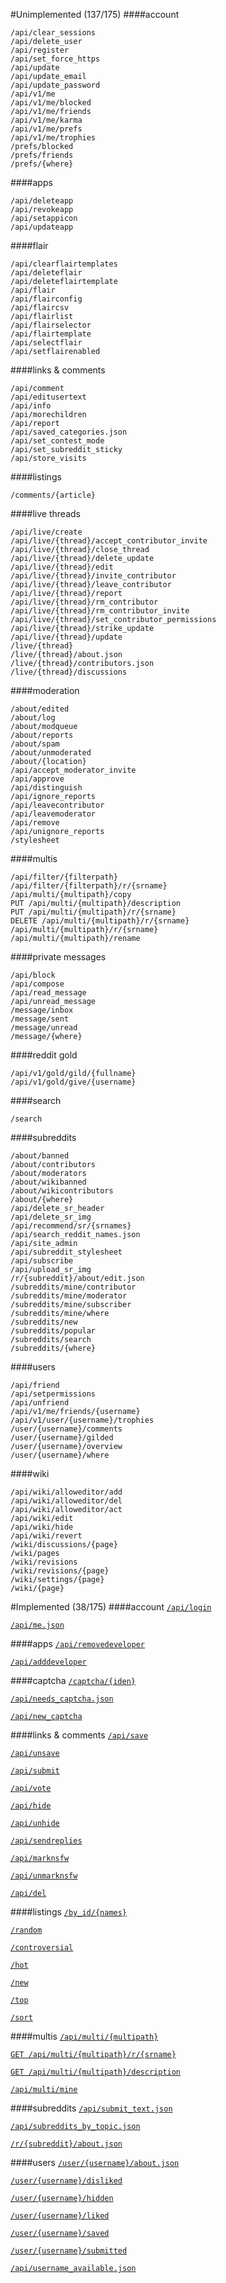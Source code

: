 <!--- Generated 2014-08-20 at 20:50:42 EDT. Use ./gradlew :endpoints:update to update. DO NOT MODIFY DIRECTLY -->
#Unimplemented (137/175)
####account
~~~
/api/clear_sessions
/api/delete_user
/api/register
/api/set_force_https
/api/update
/api/update_email
/api/update_password
/api/v1/me
/api/v1/me/blocked
/api/v1/me/friends
/api/v1/me/karma
/api/v1/me/prefs
/api/v1/me/trophies
/prefs/blocked
/prefs/friends
/prefs/{where}
~~~

####apps
~~~
/api/deleteapp
/api/revokeapp
/api/setappicon
/api/updateapp
~~~

####flair
~~~
/api/clearflairtemplates
/api/deleteflair
/api/deleteflairtemplate
/api/flair
/api/flairconfig
/api/flaircsv
/api/flairlist
/api/flairselector
/api/flairtemplate
/api/selectflair
/api/setflairenabled
~~~

####links & comments
~~~
/api/comment
/api/editusertext
/api/info
/api/morechildren
/api/report
/api/saved_categories.json
/api/set_contest_mode
/api/set_subreddit_sticky
/api/store_visits
~~~

####listings
~~~
/comments/{article}
~~~

####live threads
~~~
/api/live/create
/api/live/{thread}/accept_contributor_invite
/api/live/{thread}/close_thread
/api/live/{thread}/delete_update
/api/live/{thread}/edit
/api/live/{thread}/invite_contributor
/api/live/{thread}/leave_contributor
/api/live/{thread}/report
/api/live/{thread}/rm_contributor
/api/live/{thread}/rm_contributor_invite
/api/live/{thread}/set_contributor_permissions
/api/live/{thread}/strike_update
/api/live/{thread}/update
/live/{thread}
/live/{thread}/about.json
/live/{thread}/contributors.json
/live/{thread}/discussions
~~~

####moderation
~~~
/about/edited
/about/log
/about/modqueue
/about/reports
/about/spam
/about/unmoderated
/about/{location}
/api/accept_moderator_invite
/api/approve
/api/distinguish
/api/ignore_reports
/api/leavecontributor
/api/leavemoderator
/api/remove
/api/unignore_reports
/stylesheet
~~~

####multis
~~~
/api/filter/{filterpath}
/api/filter/{filterpath}/r/{srname}
/api/multi/{multipath}/copy
PUT /api/multi/{multipath}/description
PUT /api/multi/{multipath}/r/{srname}
DELETE /api/multi/{multipath}/r/{srname}
/api/multi/{multipath}/r/{srname}
/api/multi/{multipath}/rename
~~~

####private messages
~~~
/api/block
/api/compose
/api/read_message
/api/unread_message
/message/inbox
/message/sent
/message/unread
/message/{where}
~~~

####reddit gold
~~~
/api/v1/gold/gild/{fullname}
/api/v1/gold/give/{username}
~~~

####search
~~~
/search
~~~

####subreddits
~~~
/about/banned
/about/contributors
/about/moderators
/about/wikibanned
/about/wikicontributors
/about/{where}
/api/delete_sr_header
/api/delete_sr_img
/api/recommend/sr/{srnames}
/api/search_reddit_names.json
/api/site_admin
/api/subreddit_stylesheet
/api/subscribe
/api/upload_sr_img
/r/{subreddit}/about/edit.json
/subreddits/mine/contributor
/subreddits/mine/moderator
/subreddits/mine/subscriber
/subreddits/mine/where
/subreddits/new
/subreddits/popular
/subreddits/search
/subreddits/{where}
~~~

####users
~~~
/api/friend
/api/setpermissions
/api/unfriend
/api/v1/me/friends/{username}
/api/v1/user/{username}/trophies
/user/{username}/comments
/user/{username}/gilded
/user/{username}/overview
/user/{username}/where
~~~

####wiki
~~~
/api/wiki/alloweditor/add
/api/wiki/alloweditor/del
/api/wiki/alloweditor/act
/api/wiki/edit
/api/wiki/hide
/api/wiki/revert
/wiki/discussions/{page}
/wiki/pages
/wiki/revisions
/wiki/revisions/{page}
/wiki/settings/{page}
/wiki/{page}
~~~

#Implemented (38/175)
####account
[`/api/login`](https://github.com/thatJavaNerd/JRAW/blob/master/src/main/java/net/dean/jraw/RedditClient.java#L138)

[`/api/me.json`](https://github.com/thatJavaNerd/JRAW/blob/master/src/main/java/net/dean/jraw/RedditClient.java#L174)

####apps
[`/api/removedeveloper`](https://github.com/thatJavaNerd/JRAW/blob/master/src/main/java/net/dean/jraw/models/LoggedInAccount.java#L206)

[`/api/adddeveloper`](https://github.com/thatJavaNerd/JRAW/blob/master/src/main/java/net/dean/jraw/models/LoggedInAccount.java#L197)

####captcha
[`/captcha/{iden}`](https://github.com/thatJavaNerd/JRAW/blob/master/src/main/java/net/dean/jraw/RedditClient.java#L241)

[`/api/needs_captcha.json`](https://github.com/thatJavaNerd/JRAW/blob/master/src/main/java/net/dean/jraw/RedditClient.java#L204)

[`/api/new_captcha`](https://github.com/thatJavaNerd/JRAW/blob/master/src/main/java/net/dean/jraw/RedditClient.java#L220)

####links & comments
[`/api/save`](https://github.com/thatJavaNerd/JRAW/blob/master/src/main/java/net/dean/jraw/models/LoggedInAccount.java#L128)

[`/api/unsave`](https://github.com/thatJavaNerd/JRAW/blob/master/src/main/java/net/dean/jraw/models/LoggedInAccount.java#L128)

[`/api/submit`](https://github.com/thatJavaNerd/JRAW/blob/master/src/main/java/net/dean/jraw/models/LoggedInAccount.java#L29)

[`/api/vote`](https://github.com/thatJavaNerd/JRAW/blob/master/src/main/java/net/dean/jraw/models/LoggedInAccount.java#L84)

[`/api/hide`](https://github.com/thatJavaNerd/JRAW/blob/master/src/main/java/net/dean/jraw/models/LoggedInAccount.java#L215)

[`/api/unhide`](https://github.com/thatJavaNerd/JRAW/blob/master/src/main/java/net/dean/jraw/models/LoggedInAccount.java#L215)

[`/api/sendreplies`](https://github.com/thatJavaNerd/JRAW/blob/master/src/main/java/net/dean/jraw/models/LoggedInAccount.java#L135)

[`/api/marknsfw`](https://github.com/thatJavaNerd/JRAW/blob/master/src/main/java/net/dean/jraw/models/LoggedInAccount.java#L146)

[`/api/unmarknsfw`](https://github.com/thatJavaNerd/JRAW/blob/master/src/main/java/net/dean/jraw/models/LoggedInAccount.java#L146)

[`/api/del`](https://github.com/thatJavaNerd/JRAW/blob/master/src/main/java/net/dean/jraw/models/LoggedInAccount.java#L162)

####listings
[`/by_id/{names}`](https://github.com/thatJavaNerd/JRAW/blob/master/src/main/java/net/dean/jraw/pagination/SpecificPaginator.java#L25)

[`/random`](https://github.com/thatJavaNerd/JRAW/blob/master/src/main/java/net/dean/jraw/RedditClient.java#L314)

[`/controversial`](https://github.com/thatJavaNerd/JRAW/blob/master/src/main/java/net/dean/jraw/pagination/SimplePaginator.java#L23)

[`/hot`](https://github.com/thatJavaNerd/JRAW/blob/master/src/main/java/net/dean/jraw/pagination/SimplePaginator.java#L23)

[`/new`](https://github.com/thatJavaNerd/JRAW/blob/master/src/main/java/net/dean/jraw/pagination/SimplePaginator.java#L23)

[`/top`](https://github.com/thatJavaNerd/JRAW/blob/master/src/main/java/net/dean/jraw/pagination/SimplePaginator.java#L23)

[`/sort`](https://github.com/thatJavaNerd/JRAW/blob/master/src/main/java/net/dean/jraw/pagination/SimplePaginator.java#L23)

####multis
[`/api/multi/{multipath}`](https://github.com/thatJavaNerd/JRAW/blob/master/src/main/java/net/dean/jraw/RedditClient.java#L292)

[`GET /api/multi/{multipath}/r/{srname}`](https://github.com/thatJavaNerd/JRAW/blob/master/src/main/java/net/dean/jraw/RedditClient.java#L292)

[`GET /api/multi/{multipath}/description`](https://github.com/thatJavaNerd/JRAW/blob/master/src/main/java/net/dean/jraw/RedditClient.java#L307)

[`/api/multi/mine`](https://github.com/thatJavaNerd/JRAW/blob/master/src/main/java/net/dean/jraw/models/LoggedInAccount.java#L222)

####subreddits
[`/api/submit_text.json`](https://github.com/thatJavaNerd/JRAW/blob/master/src/main/java/net/dean/jraw/RedditClient.java#L328)

[`/api/subreddits_by_topic.json`](https://github.com/thatJavaNerd/JRAW/blob/master/src/main/java/net/dean/jraw/RedditClient.java#L339)

[`/r/{subreddit}/about.json`](https://github.com/thatJavaNerd/JRAW/blob/master/src/main/java/net/dean/jraw/RedditClient.java#L274)

####users
[`/user/{username}/about.json`](https://github.com/thatJavaNerd/JRAW/blob/master/src/main/java/net/dean/jraw/RedditClient.java#L258)

[`/user/{username}/disliked`](https://github.com/thatJavaNerd/JRAW/blob/master/src/main/java/net/dean/jraw/pagination/UserPaginatorSubmission.java#L30)

[`/user/{username}/hidden`](https://github.com/thatJavaNerd/JRAW/blob/master/src/main/java/net/dean/jraw/pagination/UserPaginatorSubmission.java#L30)

[`/user/{username}/liked`](https://github.com/thatJavaNerd/JRAW/blob/master/src/main/java/net/dean/jraw/pagination/UserPaginatorSubmission.java#L30)

[`/user/{username}/saved`](https://github.com/thatJavaNerd/JRAW/blob/master/src/main/java/net/dean/jraw/pagination/UserPaginatorSubmission.java#L30)

[`/user/{username}/submitted`](https://github.com/thatJavaNerd/JRAW/blob/master/src/main/java/net/dean/jraw/pagination/UserPaginatorSubmission.java#L30)

[`/api/username_available.json`](https://github.com/thatJavaNerd/JRAW/blob/master/src/main/java/net/dean/jraw/RedditClient.java#L279)

